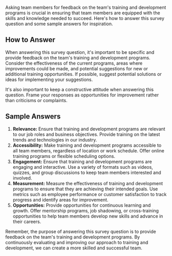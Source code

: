 

Asking team members for feedback on the team's training and development programs is crucial in ensuring that team members are equipped with the skills and knowledge needed to succeed. Here's how to answer this survey question and some sample answers for inspiration.

How to Answer
-------------

When answering this survey question, it's important to be specific and provide feedback on the team's training and development programs. Consider the effectiveness of the current programs, areas where improvements could be made, and potential suggestions for new or additional training opportunities. If possible, suggest potential solutions or ideas for implementing your suggestions.

It's also important to keep a constructive attitude when answering this question. Frame your responses as opportunities for improvement rather than criticisms or complaints.

Sample Answers
--------------

1. **Relevance:** Ensure that training and development programs are relevant to our job roles and business objectives. Provide training on the latest trends and technologies in our industry.
2. **Accessibility:** Make training and development programs accessible to all team members, regardless of location or work schedule. Offer online training programs or flexible scheduling options.
3. **Engagement:** Ensure that training and development programs are engaging and interactive. Use a variety of formats such as videos, quizzes, and group discussions to keep team members interested and involved.
4. **Measurement:** Measure the effectiveness of training and development programs to ensure that they are achieving their intended goals. Use metrics such as employee performance or customer satisfaction to track progress and identify areas for improvement.
5. **Opportunities:** Provide opportunities for continuous learning and growth. Offer mentorship programs, job shadowing, or cross-training opportunities to help team members develop new skills and advance in their careers.

Remember, the purpose of answering this survey question is to provide feedback on the team's training and development programs. By continuously evaluating and improving our approach to training and development, we can create a more skilled and successful team.
